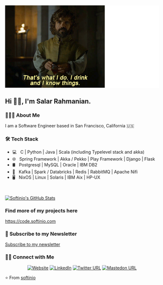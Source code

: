 ![About me](https://github.com/softinio/softinio/blob/master/i_know_things.gif "softinio")

<h2> Hi 👋🍷, I'm Salar Rahmanian.</h2>

<h3> 👨🏻‍💻 About Me </h3>

I am a Software Engineer based in San Francisco, California 🇺🇸

<h3>🛠 Tech Stack</h3>

- 💻 &nbsp; C | Python | Java | Scala (including Typelevel stack and akka)
- 🌐 &nbsp; Spring Framework | Akka / Pekko | Play Framework | Django | Flask
- 🛢 &nbsp; Postgresql | MySQL | Oracle | IBM DB2
- 🔧 &nbsp; Kafka | Spark / Databricks | Redis | RabbitMQ | Apache Nifi
- 🖥 &nbsp; NixOS | Linux | Solaris | IBM Aix | HP-UX

<br/>

[![Softinio's GitHub Stats](https://github-readme-stats.vercel.app/api?username=softinio&show_icons=true)](https://github.com/softinio)

<h3>Find more of my projects here</h3>

<https://code.softinio.com>

<h3> 📨 Subscribe to my Newsletter</h3>

[Subscribe to my newsletter](https://notes.softinio.com/)

<h3> 🤝🏻 Connect with Me </h3>

<p align="center">
<a href="https://www.softinio.com/"><img alt="Website" src="https://img.shields.io/badge/Website-www.softinio.com-blue?style=flat-square&logo=google-chrome"></a>
<a href="https://www.linkedin.com/in/salarrahmanian/"><img alt="LinkedIn" src="https://img.shields.io/badge/LinkedIn-Salar%20Rahmanian-blue?style=flat-square&logo=linkedin"></a>
<a href="https://www.twitter.com/SalarRahmanian"><img alt="Twitter URL" src="https://img.shields.io/badge/Twitter-Salar%20Rahmanian-blue?style=flat-square&logo=twitter"></a>
<a href="https://social.softinio.com/@softinio"><img alt="Mastedon URL" src="https://img.shields.io/badge/Mastedon-softinio-blue?style=flat-square&logo=mastedon"></a>
</p>

⭐️ From [softinio](https://github.com/softinio)
